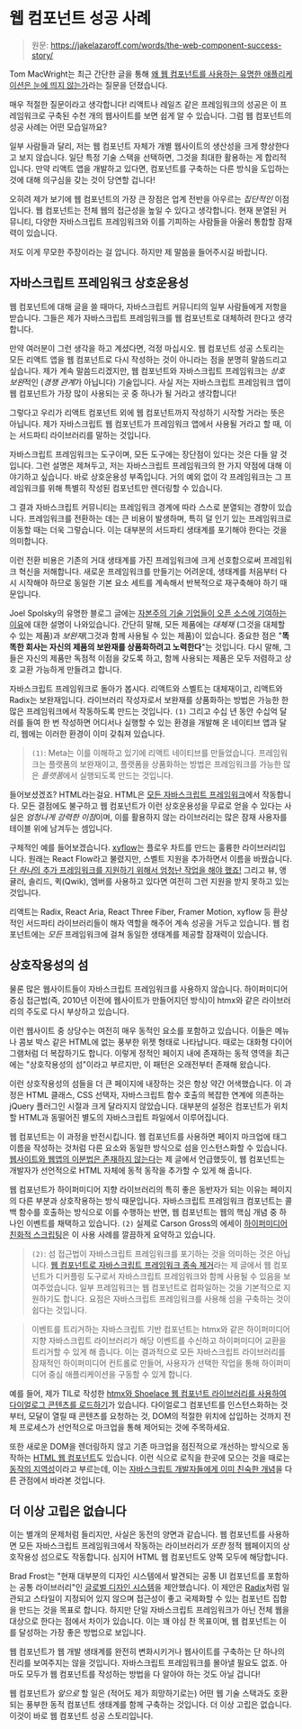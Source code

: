 # 웹 컴포넌트 성공 사례

> 원문: https://jakelazaroff.com/words/the-web-component-success-story/

Tom MacWright는 최근 간단한 글을 통해 [왜 웹 컴포넌트를 사용하는 유명한 애플리케이션은 눈에 띄지 않는가](https://macwright.com/2024/01/24/on-web-components)라는 질문을 던졌습니다.

매우 적절한 질문이라고 생각합니다! 리액트나 레일즈 같은 프레임워크의 성공은 이 프레임워크로 구축된 수천 개의 웹사이트를 보면 쉽게 알 수 있습니다. 그럼 웹 컴포넌트의 성공 사례는 어떤 모습일까요?

일부 사람들과 달리, 저는 웹 컴포넌트 자체가 개별 웹사이트의 생산성을 크게 향상한다고 보지 않습니다. 일단 특정 기술 스택을 선택하면, 그것을 최대한 활용하는 게 합리적입니다. 만약 리액트 앱을 개발하고 있다면, 컴포넌트를 구축하는 다른 방식을 도입하는 것에 대해 의구심을 갖는 것이 당연할 겁니다!

오히려 제가 보기에 웹 컴포넌트의 가장 큰 장점은 업계 전반을 아우르는 _집단적인_ 이점입니다. 웹 컴포넌트는 전체 웹의 접근성을 높일 수 있다고 생각합니다. 현재 분열된 커뮤니티, 다양한 자바스크립트 프레임워크와 이를 기피하는 사람들을 아울러 통합할 잠재력이 있습니다.

저도 이게 무모한 주장이라는 걸 압니다. 하지만 제 말씀을 들어주시길 바랍니다.

## 자바스크립트 프레임워크 상호운용성

웹 컴포넌트에 대해 글을 쓸 때마다, 자바스크립트 커뮤니티의 일부 사람들에게 저항을 받습니다. 그들은 제가 자바스크립트 프레임워크를 웹 컴포넌트로 대체하려 한다고 생각합니다.

만약 여러분이 그런 생각을 하고 계셨다면, 걱정 마십시오. 웹 컴포넌트 성공 스토리는 모든 리액트 앱을 웹 컴포넌트로 다시 작성하는 것이 아니라는 점을 분명히 말씀드리고 싶습니다. 제가 계속 말씀드리겠지만, 웹 컴포넌트와 자바스크립트 프레임워크는 *상호 보완*적인 (*경쟁 관계*가 아닙니다) 기술입니다. 사실 저는 자바스크립트 프레임워크 앱이 웹 컴포넌트가 가장 많이 사용되는 곳 중 하나가 될 거라고 생각합니다!

그렇다고 우리가 리액트 컴포넌트 외에 웹 컴포넌트까지 작성하기 시작할 거라는 뜻은 아닙니다. 제가 자바스크립트 웹 컴포넌트가 프레임워크 앱에서 사용될 거라고 할 때, 이는 서드파티 라이브러리를 말하는 것입니다.

자바스크립트 프레임워크는 도구이며, 모든 도구에는 장단점이 있다는 것은 다들 알 것입니다. 그런 설명은 제쳐두고, 저는 자바스크립트 프레임워크의 한 가지 약점에 대해 이야기하고 싶습니다. 바로 상호운용성 부족입니다. 거의 예외 없이 각 프레임워크는 그 프레임워크를 위해 특별히 작성된 컴포넌트만 렌더링할 수 있습니다.

그 결과 자바스크립트 커뮤니티는 프레임워크 경계에 따라 스스로 분열되는 경향이 있습니다. 프레임워크를 전환하는 데는 큰 비용이 발생하며, 특히 덜 인기 있는 프레임워크로 이동할 때는 더욱 그렇습니다. 이는 대부분의 서드파티 생태계를 포기해야 한다는 것을 의미합니다.

이런 전환 비용은 기존의 거대 생태계를 가진 프레임워크에 크게 선호함으로써 프레임워크 혁신을 저해합니다. 새로운 프레임워크를 만들기는 어려운데, 생태계를 처음부터 다시 시작해야 하므로 동일한 기본 요소 세트를 계속해서 반복적으로 재구축해야 하기 때문입니다.

Joel Spolsky의 유명한 블로그 글에는 [자본주의 기술 기업들이 오픈 소스에 기여하는 이유](https://www.joelonsoftware.com/2002/06/12/strategy-letter-v/)에 대한 설명이 나와있습니다. 간단히 말해, 모든 제품에는 _대체재_ (그것을 대체할 수 있는 제품)과 _보완재_(그것과 함께 사용될 수 있는 제품)이 있습니다. 중요한 점은 "**똑똑한 회사는 자신의 제품의 보완재를 상품화하려고 노력한다**"는 것입니다. 다시 말해, 그들은 자신의 제품만 독점적 이점을 갖도록 하고, 함께 사용되는 제품은 모두 저렴하고 상호 교환 가능하게 만들려고 합니다.

자바스크립트 프레임워크로 돌아가 봅시다. 리액트와 스벨트는 대체재이고, 리액트와 Radix는 보완재입니다. 라이브러리 작성자로서 보완재를 상품화하는 방법은 가능한 한 많은 프레임워크에서 작동하도록 만드는 것입니다. `(1)` 그리고 수십 년 동안 수십억 달러를 들여 한 번 작성하면 어디서나 실행할 수 있는 환경을 개발해 온 네이티브 앱과 달리, 웹에는 이러한 환경이 이미 갖춰져 있습니다.

> `(1)`: Meta는 이를 이해하고 있기에 리액트 네이티브를 만들었습니다. 프레임워크는 플랫폼의 보완재이고, 플랫폼을 상품화하는 방법은 프레임워크를 가능한 많은 *플랫폼*에서 실행되도록 만드는 것입니다.

들어보셨겠죠? HTML라는걸요. HTML은 [모든 자바스크립트 프레임워크](https://custom-elements-everywhere.com)에서 작동합니다. 모든 결점에도 불구하고 웹 컴포넌트가 이런 상호운용성을 무료로 얻을 수 있다는 사실은 *엄청나게 강력한 이점*이며, 이를 활용하지 않는 라이브러리는 많은 잠재 사용자를 테이블 위에 남겨두는 셈입니다.

구체적인 예를 들어보겠습니다. [xyflow](https://www.xyflow.com)는 플로우 차트를 만드는 훌륭한 라이브러리입니다. 원래는 React Flow라고 불렸지만, 스벨트 지원을 추가하면서 이름을 바꿨습니다. [단 *하나*의 추가 프레임워크를 지원하기 위해서 엄청난 작업을 해야 했죠!](https://www.xyflow.com/blog/why-svelte-flow) 그리고 뷰, 앵귤러, 솔리드, 퀵(Qwik), 엠버를 사용하고 있다면 여전히 그런 지원을 받지 못하고 있는 것입니다.

리액트는 Radix, React Aria, React Three Fiber, Framer Motion, xyflow 등 환상적인 서드파티 라이브러리들이 해자 역할을 해주어 계속 성공을 거두고 있습니다. 웹 컴포넌트에는 _모든_ 프레임워크에 걸쳐 동일한 생태계를 제공할 잠재력이 있습니다.

## 상호작용성의 섬

물론 많은 웹사이트들이 자바스크립트 프레임워크를 사용하지 않습니다. 하이퍼미디어 중심 접근법(즉, 2010년 이전에 웹사이트가 만들어지던 방식)이 htmx와 같은 라이브러리의 주도로 다시 부상하고 있습니다.

이런 웹사이트 중 상당수는 여전히 매우 동적인 요소를 포함하고 있습니다. 이들은 메뉴나 콤보 박스 같은 HTML에 없는 풍부한 위젯 형태로 나타납니다. 때로는 대화형 다이어그램처럼 더 복잡하기도 합니다. 이렇게 정적인 페이지 내에 존재하는 동적 영역을 최근에는 "상호작용성의 섬"이라고 부르지만, 이 패턴은 오래전부터 존재해 왔습니다.

이런 상호작용성의 섬들을 더 큰 페이지에 내장하는 것은 항상 약간 어색했습니다. 이 과정은 HTML 클래스, CSS 선택자, 자바스크립트 함수 호출의 복잡한 연계에 의존하는 jQuery 플러그인 시절과 크게 달라지지 않았습니다. 대부분의 설정은 컴포넌트가 위치할 HTML과 동떨어진 별도의 자바스크립트 파일에서 이루어집니다.

웹 컴포넌트는 이 과정을 반전시킵니다. 웹 컴포넌트를 사용하면 페이지 마크업에 태그 이름을 작성하는 것처럼 다른 요소와 동일한 방식으로 섬을 인스턴스화할 수 있습니다. [웹사이트와 웹앱의 이분법은 존재하지 않는다](https://jakelazaroff.com/words/the-website-vs-web-app-dichotomy-doesnt-exist/)는 제 글에서 언급했듯이, 웹 컴포넌트는 개발자가 선언적으로 HTML 자체에 동적 동작을 추가할 수 있게 해 줍니다.

웹 컴포넌트가 하이퍼미디어 지향 라이브러리의 특히 좋은 동반자가 되는 이유는 페이지의 다른 부분과 상호작용하는 방식 때문입니다. 자바스크립트 프레임워크 컴포넌트는 콜백 함수를 호출하는 방식으로 이를 수행하는 반면, 웹 컴포넌트는 웹의 핵심 개념 중 하나인 이벤트를 채택하고 있습니다. `(2)` 실제로 Carson Gross의 에세이 [하이퍼미디어 친화적 스크립팅](https://htmx.org/essays/hypermedia-friendly-scripting/#events)은 이 사용 사례를 깔끔하게 요약하고 있습니다.

> `(2)`: 섬 접근법이 자바스크립트 프레임워크를 포기하는 것을 의미하는 것은 아닙니다. [웹 컴포넌트로 자바스크립트 프레임워크 종속 제거](https://jakelazaroff.com/words/web-components-eliminate-javascript-framework-lock-in/)라는 제 글에서 웹 컴포넌트가 디커플링 도구로서 자바스크립트 프레임워크와 함께 사용될 수 있음을 보여주었습니다. 일부 프레임워크는 웹 컴포넌트로 컴파일하는 것을 기본적으로 지원하기도 합니다. 요점은 자바스크립트 프레임워크를 사용해 섬을 구축하는 것이 쉽다는 것입니다.

> 이벤트를 트리거하는 자바스크립트 기반 컴포넌트는 htmx와 같은 하이퍼미디어 지향 자바스크립트 라이브러리가 해당 이벤트를 수신하고 하이퍼미디어 교환을 트리거할 수 있게 해 줍니다. 이는 결과적으로 모든 자바스크립트 라이브러리를 잠재적인 하이퍼미디어 컨트롤로 만들어, 사용자가 선택한 작업을 통해 하이퍼미디어 중심 애플리케이션을 구동할 수 있게 합니다.

예를 들어, 제가 TIL로 작성한 [htmx와 Shoelace 웹 컴포넌트 라이브러리를 사용하여 다이얼로그 콘텐츠를 로드하기](https://til.jakelazaroff.com/htmx/load-modal-content-when-shoelace-dialog-opens/)가 있습니다. 다이얼로그 컴포넌트를 인스턴스화하는 것부터, 모달이 열릴 때 콘텐츠를 요청하는 것, DOM의 적절한 위치에 삽입하는 것까지 전체 프로세스가 선언적으로 마크업을 통해 제어되는 것에 주목하세요.

또한 새로운 DOM을 렌더링하지 않고 기존 마크업을 점진적으로 개선하는 방식으로 동작하는 [HTML 웹 컴포넌트](https://www.zachleat.com/web/a-taxonomy-of-web-component-types/#html-web-components)도 있습니다. 이런 식으로 로직을 한곳에 모으는 것을 때로는 [동작의 지역성](https://htmx.org/essays/locality-of-behaviour/)이라고 부르는데, 이는 [자바스크립트 개발자들에게 이미 친숙한 개념](https://speakerdeck.com/didoo/let-there-be-peace-on-css?slide=62)을 다른 관점에서 바라본 것입니다.

## 더 이상 고립은 없습니다

이는 별개의 문제처럼 들리지만, 사실은 동전의 양면과 같습니다. 웹 컴포넌트를 사용하면 모든 자바스크립트 프레임워크에서 작동하는 라이브러리가 _또한_ 정적 웹페이지의 상호작용성 섬으로도 작동합니다. 심지어 HTML 웹 컴포넌트도 양쪽 모두에 해당합니다.

Brad Frost는 "현재 대부분의 디자인 시스템에서 발견되는 공통 UI 컴포넌트를 포함하는 공통 라이브러리"인 [글로벌 디자인 시스템](https://bradfrost.com/blog/post/a-global-design-system/)을 제안했습니다. 이 제안은 [Radix](https://www.radix-ui.com/primitives)처럼 일관되고 스타일이 지정되어 있지 않으며 접근성이 좋고 국제화할 수 있는 컴포넌트 집합을 만드는 것을 목표로 합니다. 하지만 단일 자바스크립트 프레임워크가 아닌 전체 웹을 대상으로 한다는 점에서 차이가 있습니다. 이는 꽤 야심 찬 목표이며, 웹 컴포넌트는 이를 달성하는 가장 좋은 방법으로 보입니다.

웹 컴포넌트가 웹 개발 생태계를 완전히 변화시키거나 웹사이트를 구축하는 단 하나의 진리를 보여주지는 않을 것입니다. 자바스크립트 프레임워크를 몰아낼 필요도 없죠. 아마도 모두가 웹 컴포넌트를 작성하는 방법을 다 알아야 하는 것도 아닐 겁니다!

웹 컴포넌트가 _앞으로_ 할 일은 (적어도 제가 희망하기로는) 어떤 웹 기술 스택과도 호환되는 풍부한 동적 컴포넌트 생태계를 함께 구축하는 것입니다. 더 이상 고립은 없습니다. 이것이 바로 웹 컴포넌트 성공 스토리입니다.
